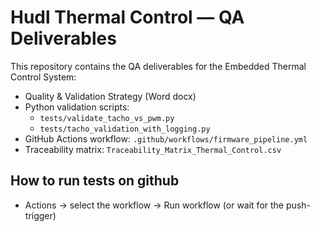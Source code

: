 # Hudl Thermal Control — QA Deliverables

This repository contains the QA deliverables for the Embedded Thermal Control System:
- Quality & Validation Strategy (Word docx)
- Python validation scripts:
  - `tests/validate_tacho_vs_pwm.py`
  - `tests/tacho_validation_with_logging.py`
- GitHub Actions workflow: `.github/workflows/firmware_pipeline.yml`
- Traceability matrix: `Traceability_Matrix_Thermal_Control.csv`

## How to run tests on github
- Actions → select the workflow → Run workflow (or wait for the push-trigger)
